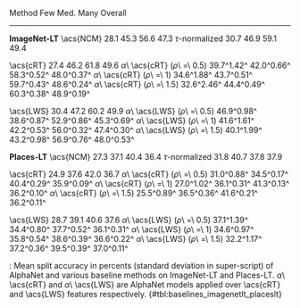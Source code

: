 Method                               Few        Med.        Many     Overall
----------------------------  ----------  ----------  ----------  ----------
**ImageNet-LT**
\acs{NCM}                           28.1        45.3        56.6        47.3
$\tau$-normalized                   30.7        46.9        59.1        49.4
<!--  -->
\acs{cRT}                           27.4        46.2        61.8        49.6
_α_\ \acs{cRT} (_ρ_\ =\ 0.5)  39.7^1.42^  42.0^0.66^  58.3^0.52^  48.0^0.37^
_α_\ \acs{cRT} (_ρ_\ =\ 1)    34.6^1.88^  43.7^0.51^  59.7^0.43^  48.6^0.24^
_α_\ \acs{cRT} (_ρ_\ =\ 1.5)  32.6^2.46^  44.4^0.49^  60.3^0.38^  48.9^0.19^
<!--  -->
\acs{LWS}                           30.4        47.2        60.2        49.9
_α_\ \acs{LWS} (_ρ_\ =\ 0.5)  46.9^0.98^  38.6^0.87^  52.9^0.86^  45.3^0.69^
_α_\ \acs{LWS} (_ρ_\ =\ 1)    41.6^1.61^  42.2^0.53^  56.0^0.32^  47.4^0.30^
_α_\ \acs{LWS} (_ρ_\ =\ 1.5)  40.1^1.99^  43.2^0.98^  56.9^0.76^  48.0^0.53^
<!--  -->
<!--  -->
**Places-LT**
\acs{NCM}                           27.3        37.1        40.4        36.4
$\tau$-normalized                   31.8        40.7        37.8        37.9
<!--  -->
\acs{cRT}                           24.9        37.6        42.0        36.7
_α_\ \acs{cRT} (_ρ_\ =\ 0.5)  31.0^0.88^  34.5^0.17^  40.4^0.29^  35.9^0.09^
_α_\ \acs{cRT} (_ρ_\ =\ 1)    27.0^1.02^  36.1^0.31^  41.3^0.13^  36.2^0.10^
_α_\ \acs{cRT} (_ρ_\ =\ 1.5)  25.5^0.89^  36.5^0.36^  41.6^0.21^  36.2^0.11^
<!--  -->
\acs{LWS}                           28.7        39.1        40.6        37.6
_α_\ \acs{LWS} (_ρ_\ =\ 0.5)  37.1^1.39^  34.4^0.80^  37.7^0.52^  36.1^0.31^
_α_\ \acs{LWS} (_ρ_\ =\ 1)    34.6^0.97^  35.8^0.54^  38.6^0.39^  36.6^0.22^
_α_\ \acs{LWS} (_ρ_\ =\ 1.5)  32.2^1.17^  37.2^0.36^  39.5^0.39^  37.0^0.11^

: Mean split accuracy in percents (standard deviation in super-script) of AlphaNet and various baseline methods on ImageNet-LT and Places-LT. _α_\ \acs{cRT} and _α_\ \acs{LWS} are AlphaNet models applied over \acs{cRT} and \acs{LWS} features respectively. {#tbl:baselines_imagenetlt_placeslt}
